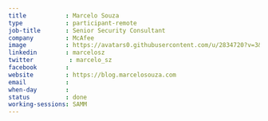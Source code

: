 ```yaml
---
title           : Marcelo Souza
type            : participant-remote
job-title       : Senior Security Consultant
company         : McAfee
image           : https://avatars0.githubusercontent.com/u/2834720?v=3&s=460
linkedin        : marcelosz
twitter          : marcelo_sz
facebook        :
website         : https://blog.marcelosouza.com
email           :
when-day        :
status          : done
working-sessions: SAMM
---
```


